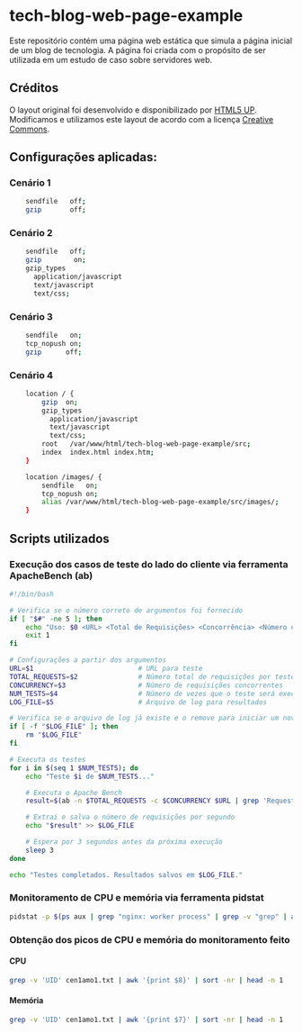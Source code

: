 # tech-blog-web-page-example
Este repositório contém uma página web estática que simula a página inicial de um blog de tecnologia. A página foi criada com o propósito de ser utilizada em um estudo de caso sobre servidores web.

## Créditos

O layout original foi desenvolvido e disponibilizado por [HTML5 UP](https://html5up.net/). Modificamos e utilizamos este layout de acordo com a licença [Creative Commons](https://html5up.net/license).

## Configurações aplicadas:

### Cenário 1

```bash
    sendfile   off;
    gzip       off;
```

### Cenário 2

```bash
    sendfile   off;
    gzip        on;
    gzip_types
      application/javascript
      text/javascript
      text/css;
```

### Cenário 3

```bash
    sendfile   on;
    tcp_nopush on;
    gzip      off;
```

### Cenário 4

```bash
    location / {
        gzip  on;
        gzip_types
          application/javascript
          text/javascript
          text/css;
        root   /var/www/html/tech-blog-web-page-example/src;
        index  index.html index.htm;
    }

    location /images/ {
        sendfile   on;
        tcp_nopush on;
        alias /var/www/html/tech-blog-web-page-example/src/images/;
    }
```

## Scripts utilizados

### Execução dos casos de teste do lado do cliente via ferramenta ApacheBench (ab)

```bash
#!/bin/bash

# Verifica se o número correto de argumentos foi fornecido
if [ "$#" -ne 5 ]; then
    echo "Uso: $0 <URL> <Total de Requisições> <Concorrência> <Número de Testes> <Arquivo de Log>"
    exit 1
fi

# Configurações a partir dos argumentos
URL=$1                          # URL para teste
TOTAL_REQUESTS=$2               # Número total de requisições por teste
CONCURRENCY=$3                  # Número de requisições concorrentes
NUM_TESTS=$4                    # Número de vezes que o teste será executado
LOG_FILE=$5                     # Arquivo de log para resultados

# Verifica se o arquivo de log já existe e o remove para iniciar um novo
if [ -f "$LOG_FILE" ]; then
    rm "$LOG_FILE"
fi

# Executa os testes
for i in $(seq 1 $NUM_TESTS); do
    echo "Teste $i de $NUM_TESTS..."

    # Executa o Apache Bench
    result=$(ab -n $TOTAL_REQUESTS -c $CONCURRENCY $URL | grep 'Requests per second')

    # Extrai e salva o número de requisições por segundo
    echo "$result" >> $LOG_FILE

    # Espera por 3 segundos antes da próxima execução
    sleep 3
done

echo "Testes completados. Resultados salvos em $LOG_FILE."
```


### Monitoramento de CPU e memória via ferramenta pidstat

```bash
pidstat -p $(ps aux | grep "nginx: worker process" | grep -v "grep" | awk '{print $2}') -u -r 1 > cen1amo1.txt
```

### Obtenção dos picos de CPU e memória do monitoramento feito

#### CPU

```bash
grep -v 'UID' cen1amo1.txt | awk '{print $8}' | sort -nr | head -n 1
```

#### Memória

```bash
grep -v 'UID' cen1amo1.txt | awk '{print $7}' | sort -nr | head -n 1
```
